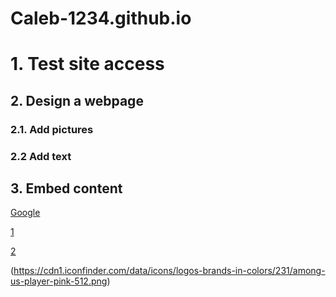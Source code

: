 # Caleb-1234.github.io

# 1. Test site access
## 2. Design a webpage
### 2.1. Add pictures
### 2.2 Add text
## 3. Embed content

[Google](https://www.google.com)

[1](https://coldvians.github.io)

[2](https://grandeelee.github.io])


(https://cdn1.iconfinder.com/data/icons/logos-brands-in-colors/231/among-us-player-pink-512.png)
